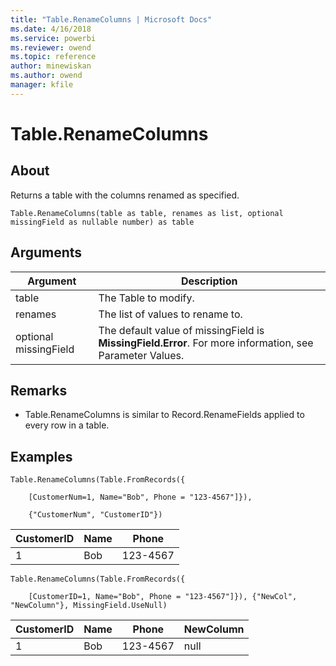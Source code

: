 ```yaml
---
title: "Table.RenameColumns | Microsoft Docs"
ms.date: 4/16/2018
ms.service: powerbi
ms.reviewer: owend
ms.topic: reference
author: minewiskan
ms.author: owend
manager: kfile
---
```

# Table.RenameColumns

  
## About  
Returns a table with the columns renamed as specified.  
  
```  
Table.RenameColumns(table as table, renames as list, optional missingField as nullable number) as table  
```  
  
## Arguments  
  
|Argument|Description|  
|------------|---------------|  
|table|The Table to modify.|  
|renames|The list of values to rename to.|  
|optional missingField|The default value of missingField is **MissingField.Error**. For more information, see Parameter Values.|  
  
## <a name="__toc360789580"></a>Remarks  
  
-   Table.RenameColumns is similar to Record.RenameFields applied to every row in a table.  
  
## Examples  
  
```  
Table.RenameColumns(Table.FromRecords({  
  
    [CustomerNum=1, Name="Bob", Phone = "123-4567"]}),  
  
    {"CustomerNum", "CustomerID"})  
```  
  
|CustomerID|Name|Phone|  
|--------------|--------|---------|  
|1|Bob|123-4567|  
  
```  
Table.RenameColumns(Table.FromRecords({  
  
    [CustomerID=1, Name="Bob", Phone = "123-4567"]}), {"NewCol", "NewColumn"}, MissingField.UseNull)  
```  
  
|CustomerID|Name|Phone|NewColumn|  
|--------------|--------|---------|-------------|  
|1|Bob|123-4567|null|  
  
